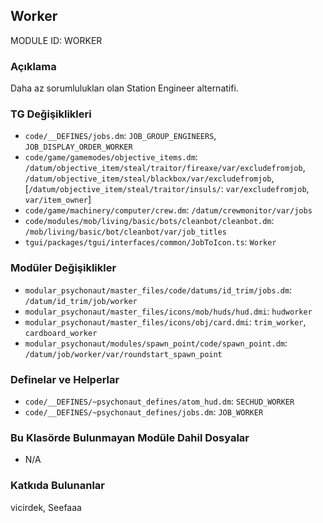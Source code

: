 ## Worker

MODULE ID: WORKER

### Açıklama

Daha az sorumlulukları olan Station Engineer alternatifi.

### TG Değişiklikleri

- `code/__DEFINES/jobs.dm`: `JOB_GROUP_ENGINEERS`, `JOB_DISPLAY_ORDER_WORKER`
- `code/game/gamemodes/objective_items.dm`: `/datum/objective_item/steal/traitor/fireaxe/var/excludefromjob`, `/datum/objective_item/steal/blackbox/var/excludefromjob`, [`/datum/objective_item/steal/traitor/insuls/`: `var/excludefromjob`, `var/item_owner`]
- `code/game/machinery/computer/crew.dm`: `/datum/crewmonitor/var/jobs`
- `code/modules/mob/living/basic/bots/cleanbot/cleanbot.dm`: `/mob/living/basic/bot/cleanbot/var/job_titles`
- `tgui/packages/tgui/interfaces/common/JobToIcon.ts`: `Worker`

### Modüler Değişiklikler

- `modular_psychonaut/master_files/code/datums/id_trim/jobs.dm`: `/datum/id_trim/job/worker`
- `modular_psychonaut/master_files/icons/mob/huds/hud.dmi`: `hudworker`
- `modular_psychonaut/master_files/icons/obj/card.dmi`: `trim_worker`, `cardboard_worker`
- `modular_psychonaut/modules/spawn_point/code/spawn_point.dm`: `/datum/job/worker/var/roundstart_spawn_point`

### Definelar ve Helperlar

- `code/__DEFINES/~psychonaut_defines/atom_hud.dm`: `SECHUD_WORKER`
- `code/__DEFINES/~psychonaut_defines/jobs.dm`: `JOB_WORKER`

### Bu Klasörde Bulunmayan Modüle Dahil Dosyalar

- N/A

### Katkıda Bulunanlar

vicirdek, Seefaaa <!-- 😃 -->
